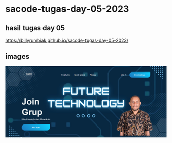# sacode-tugas-day-05-2023

## hasil tugas day 05

https://billyrumbiak.github.io/sacode-tugas-day-05-2023/

## images

<img src="img/hasil.png">